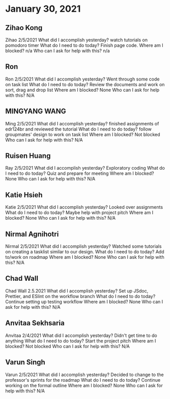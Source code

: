 # January 30, 2021

## Zihao Kong
Zihao 2/5/2021
 What did I accomplish yesterday?
watch tutorials on pomodoro timer
What do I need to do today?
Finish page code. 
Where am I blocked?
n/a
Who can I ask for help with this?
n/a

## Ron
Ron 2/5/2021
 What did I accomplish yesterday?
Went through some code on task list
 What do I need to do today?
Review the documents and work on sort, drag and drop list
 Where am I blocked?
None
 Who can I ask for help with this?
N/A
## MINGYANG WANG
Ming 2/5/2021
What did I accomplish yesterday?
finished assignments of edr124br and reviewed the tutorial
What do I need to do today?
follow groupmates' design to work on task list
Where am I blocked?
Not blocked
Who can I ask for help with this?
N/A
## Ruisen Huang
Ray 2/5/2021
 What did I accomplish yesterday?
Exploratory coding
 What do I need to do today?
Quiz and prepare for meeting
 Where am I blocked?
None
 Who can I ask for help with this?
N/A

## Katie Hsieh
Katie 2/5/2021
What did I accomplish yesterday?
Looked over assignments
What do I need to do today?
Maybe help with project pitch
Where am I blocked?
None
Who can I ask for help with this?
N/A

## Nirmal Agnihotri
Nirmal 2/5/2021
 What did I accomplish yesterday?
Watched some tutorials on creating a tasklist similar to our design.
 What do I need to do today?
Add to/work on roadmap
 Where am I blocked?
None
 Who can I ask for help with this?
N/A

## Chad Wall
Chad Wall 2.5.2021
What did I accomplish yesterday?
Set up JSdoc, Prettier, and ESlint on the workflow branch
What do I need to do today?
Continue setting up testing workflow
Where am I blocked?
None
Who can I ask for help with this?
N/A
## Anvitaa Sekhsaria
Anvitaa 2/4/2021
What did I accomplish yesterday?
Didn't get time to do anything
What do I need to do today?
Start the project pitch
Where am I blocked?
Not blocked
Who can I ask for help with this?
N/A 

## Varun Singh
Varun 2/5/2021
 What did I accomplish yesterday?
Decided to change to the professor's sprints for the roadmap
 What do I need to do today?
Continue working on the formal outline
 Where am I blocked?
None
 Who can I ask for help with this?
N/A
